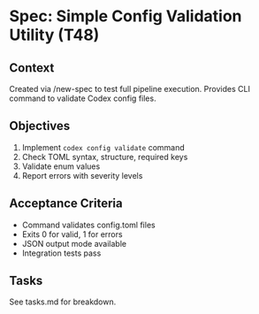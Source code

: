 # Spec: Simple Config Validation Utility (T48)

## Context
Created via /new-spec to test full pipeline execution. Provides CLI command to validate Codex config files.

## Objectives
1. Implement `codex config validate` command
2. Check TOML syntax, structure, required keys
3. Validate enum values
4. Report errors with severity levels

## Acceptance Criteria
- Command validates config.toml files
- Exits 0 for valid, 1 for errors
- JSON output mode available
- Integration tests pass

## Tasks
See tasks.md for breakdown.

